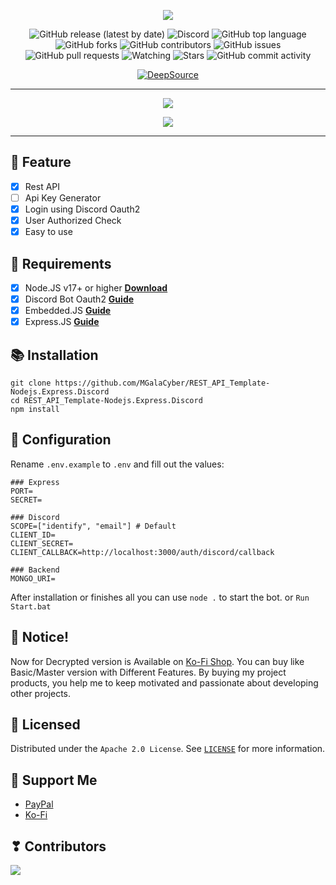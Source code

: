 <p align="center">
<img src="https://capsule-render.vercel.app/api?type=waving&color=gradient&height=200&section=header&text=REST-API-DISCORD&fontSize=80&fontAlignY=35&animation=twinkling&fontColor=gradient"/> </a> 
</p>

<div align="center">
  
  ![GitHub release (latest by date)](https://img.shields.io/github/v/release/MGalaCyber/REST_API_Template-Nodejs.Express.Discord?style=for-the-badge)
  ![Discord](https://img.shields.io/discord/826406117658853417?logo=discord&style=for-the-badge)
  ![GitHub top language](https://img.shields.io/github/languages/top/MGalaCyber/REST_API_Template-Nodejs.Express.Discord?logo=javascript&style=for-the-badge)
  ![GitHub forks](https://img.shields.io/github/forks/MGalaCyber/REST_API_Template-Nodejs.Express.Discord?logo=github&style=for-the-badge)
  ![GitHub contributors](https://img.shields.io/github/contributors/MGalaCyber/REST_API_Template-Nodejs.Express.Discord?logo=github&style=for-the-badge)
  ![GitHub issues](https://img.shields.io/github/issues/MGalaCyber/REST_API_Template-Nodejs.Express.Discord?logo=github&style=for-the-badge)
  ![GitHub pull requests](https://img.shields.io/github/issues-pr/MGalaCyber/REST_API_Template-Nodejs.Express.Discord?logo=github&style=for-the-badge)
  ![Watching](https://img.shields.io/github/watchers/MGalaCyber/REST_API_Template-Nodejs.Express.Discord?style=for-the-badge)
  ![Stars](https://img.shields.io/github/stars/MGalaCyber/REST_API_Template-Nodejs.Express.Discord?style=for-the-badge)
  ![GitHub commit activity](https://img.shields.io/github/commit-activity/m/MGalaCyber/REST_API_Template-Nodejs.Express.Discord?style=for-the-badge)
  
</div>

<div align="center">

[![DeepSource](https://deepsource.io/gh/MGalaCyber/REST_API_Template-Nodejs.Express.Discord.svg/?label=active+issues&show_trend=true&token=vmwTEHQFGMlG6rjbmPBk-COL)](https://deepsource.io/gh/MGalaCyber/REST_API_Template-Nodejs.Express.Discord/?ref=repository-badge)

</div>

----------

<p align="center"> 
  <a href="https://discord.gg/VzGNhtmmfB" target="_blank"> <img src="https://discordapp.com/api/guilds/826406117658853417/widget.png?style=banner2"/> </a> 
</p>

<p align="center"> 
  <a href="https://ko-fi.com/galaxd1274" target="_blank"> <img src="https://ko-fi.com/img/githubbutton_sm.svg"/> </a>
</p>

----------

## 📑 Feature
- [x] Rest API
- [ ] Api Key Generator
- [x] Login using Discord Oauth2
- [x] User Authorized Check
- [x] Easy to use

## 📎 Requirements

- [x] Node.JS v17+ or higher **[Download](https://nodejs.org/en/download)**
- [x] Discord Bot Oauth2 **[Guide](https://discord.com/developers/docs/topics/oauth2)**
- [x] Embedded.JS **[Guide](https://ejs.co)**
- [x] Express.JS **[Guide](https://expressjs.com)**

## 📚 Installation

```
git clone https://github.com/MGalaCyber/REST_API_Template-Nodejs.Express.Discord
cd REST_API_Template-Nodejs.Express.Discord
npm install
```

## 📄 Configuration

Rename `.env.example` to `.env` and fill out the values:

```env
### Express
PORT=
SECRET=

### Discord
SCOPE=["identify", "email"] # Default
CLIENT_ID=
CLIENT_SECRET=
CLIENT_CALLBACK=http://localhost:3000/auth/discord/callback

### Backend
MONGO_URI=
```
After installation or finishes all you can use `node .` to start the bot. or `Run Start.bat`

## 🔔 Notice!
Now for Decrypted version is Available on [Ko-Fi Shop](https://ko-fi.com/galaxd1274/shop). You can buy like Basic/Master version with Different Features. By buying my project products, you help me to keep motivated and passionate about developing other projects.

## 🔐 Licensed

Distributed under the `Apache 2.0 License`. See [`LICENSE`](https://github.com/MGalaCyber/REST_API_Template-Nodejs.Express.Discord/blob/master/LICENSE) for more information.

## 💝 Support Me

- [PayPal](https://paypal.me/IBManggala)
- [Ko-Fi](https://ko-fi.com/galaxd1274)

## ❣ Contributors

<a href="https://github.com/MGalaCyber/REST_API_Template-Nodejs.Express.Discord/graphs/contributors">
  <img src="https://contributors-img.web.app/image?repo=MGalaCyber/REST_API_Template-Nodejs.Express.Discord" />
</a>